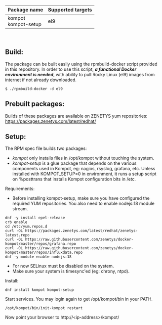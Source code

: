 | Package&nbsp;name | Supported&nbsp;targets |
| :--- | :--- |
| kompot<br/>kompot-setup | el9 |
<br/>

## Build:

The package can be built easily using the rpmbuild-docker script provided in this repository. In order to use this script, _**a functional Docker environment is needed**_, with ability to pull Rocky Linux (el9) images from internet if not already downloaded.

```
$ ./rpmbuild-docker -d el9
```

## Prebuilt packages:

Builds of these packages are available on ZENETYS yum repositories:<br/>
https://packages.zenetys.com/latest/redhat/


## Setup:

The RPM spec file builds two packages:

* _kompot_ only installs files in /opt/kompot without touching the system.
* _kompot-setup_ is a glue package that depends on the various components used in Kompot, eg: nagios, rsyslog, grafana, etc. Unless installed with KOMPOT_SETUP=0 in environment, it runs a setup script on %posttrans that installs Kompot configuration bits in /etc.

Requirements:

* Before installing kompot-setup, make sure you have configured the required YUM repositories. You also need to enable nodejs:18 module stream.

```
dnf -y install epel-release
crb enable
cd /etc/yum.repos.d
curl -OL https://packages.zenetys.com/latest/redhat/zenetys-latest.repo
curl -OL https://raw.githubusercontent.com/zenetys/docker-kompot/master/repos/grafana.repo
curl -OL https://raw.githubusercontent.com/zenetys/docker-kompot/master/repos/influxdata.repo
dnf -y module enable nodejs:18
```

* For now SELinux must be disabled on the system.
* Make sure your system is timesync'ed (eg: chrony, ntpd).

Install:

```
dnf install kompot kompot-setup
```

Start services. You may login again to get /opt/kompot/bin in your PATH.

```
/opt/kompot/bin/init-kompot restart
```

Now point your browser to http://\<ip-address\>/kompot/